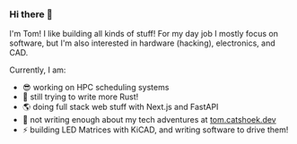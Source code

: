 ### Hi there 👋

I'm Tom! I like building all kinds of stuff! For my day job I mostly focus on software, but I'm also interested in hardware (hacking), electronics, and CAD.

Currently, I am:
- 😎 working on HPC scheduling systems 
- 🦀 still trying to write more Rust!
- 🌎 doing full stack web stuff with Next.js and FastAPI
- 📖 not writing enough about my tech adventures at [tom.catshoek.dev](https://tom.catshoek.dev)
- ⚡ building LED Matrices with KiCAD, and writing software to drive them!

<!--
**TCatshoek/TCatshoek** is a ✨ _special_ ✨ repository because its `README.md` (this file) appears on your GitHub profile.

Here are some ideas to get you started:

- 🔭 I’m currently working on ...
- 🌱 I’m currently learning ...
- 👯 I’m looking to collaborate on ...
- 🤔 I’m looking for help with ...
- 💬 Ask me about ...
- 📫 How to reach me: ...
- 😄 Pronouns: ...
- ⚡ Fun fact: ...
-->
